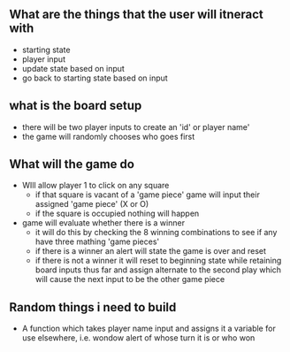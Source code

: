 ## What are the things that the user will itneract with
- starting state
- player input
- update state based on input
- go back to starting state based on input

## what is the board setup
- there will be two player inputs to create an 'id' or player name'
- the game will randomly chooses who goes first

## What will the game do
- WIll allow player 1 to click on any square 
    - if that square is vacant of a 'game piece' game will input their assigned 'game piece' (X or O)
    - if the square is occupied nothing will happen
- game will evaluate whether there is a winner
    - it will do this by checking the 8 winning combinations to see if any have three mathing 'game pieces'
    - if there is a winner an alert will state the game is over and reset
    - if there is not a winner it will reset to beginning state while retaining board inputs thus far and assign alternate to the second play which will cause the next input to be the other game piece

## Random things i need to build
- A function which takes player name input and assigns it a variable for use elsewhere, i.e. wondow alert of whose turn it is or who won
